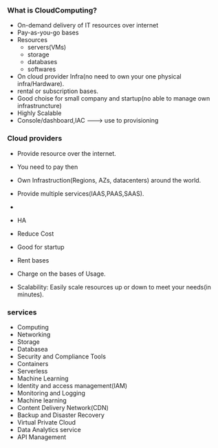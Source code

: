 ### What is CloudComputing?
- On-demand delivery of IT resources over internet
- Pay-as-you-go bases
- Resources
    - servers(VMs)
    - storage
    - databases
    - softwares
- On cloud provider  Infra(no need to own your one physical infra/Hardware).
- rental or subscription bases.
- Good choise for small company and startup(no able to manage own infrastruncture)
- Highly Scalable
- Console/dashboard,IAC ---> use to provisioning

### Cloud providers
- Provide resource over the internet.
- You need to pay then
- Own Infrastruction(Regions, AZs, datacenters) around the world.
- Provide multiple services(IAAS,PAAS,SAAS).
- 


- HA
- Reduce Cost
- Good for startup
- Rent bases
- Charge on the bases of Usage.
- Scalability: Easily scale resources up or down to meet your needs(in minutes).

### services
- Computing
- Networking
- Storage
- Databasea
- Security and Compliance Tools
- Containers
- Serverless
- Machine Learning
- Identity and access management(IAM)
- Monitoring and Logging
- Machine learning
- Content Delivery Network(CDN)
- Backup and Disaster Recovery
- Virtual Private Cloud
- Data Analytics service
- API Management
